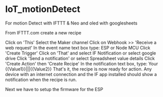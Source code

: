 # IoT_motionDetect
For motion Detect with IFTTT &amp; Neo and oled with googlesheets

From IFTTT.com create a new recipe

Click on 'This'
Select the Maker channel
Click on Webhook >>  'Receive a web request' 
In the event name text box type: ESP or Node MCU
Click 'Create Trigger'
Click on 'That' and select IF Notification or select google drive
Click 'Send a notification' or select Spreadsheet value details
Click 'Create Action' then 'Create Recipe'
In the notification text box, type: Your {{Value1}}|||{{Value2}} 
That's it, the recipe is now ready for action. Any device with an internet connection and the IF app installed should show a notification when the recipe is run.

Next we have to setup the firmware for the ESP
